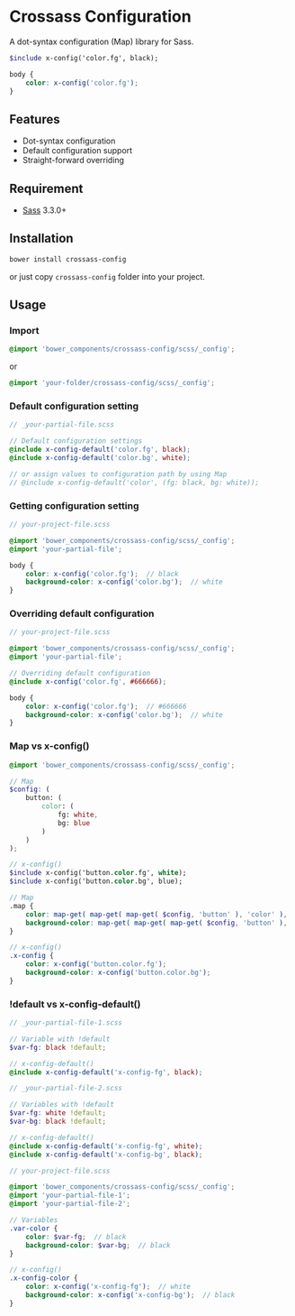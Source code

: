 # Crossass Configuration

A dot-syntax configuration (Map) library for Sass.

```scss
$include x-config('color.fg', black);

body {
    color: x-config('color.fg');
}
```

## Features

* Dot-syntax configuration
* Default configuration support
* Straight-forward overriding

## Requirement

* [Sass](http://sass-lang.com/) 3.3.0+

## Installation

```sh
bower install crossass-config
```

or just copy ```crossass-config``` folder into your project.

## Usage

### Import

```scss
@import 'bower_components/crossass-config/scss/_config';
```

or

```scss
@import 'your-folder/crossass-config/scss/_config';
```

### Default configuration setting

```scss
// _your-partial-file.scss

// Default configuration settings
@include x-config-default('color.fg', black);
@include x-config-default('color.bg', white);

// or assign values to configuration path by using Map
// @include x-config-default('color', (fg: black, bg: white));
```

### Getting configuration setting

```scss
// your-project-file.scss

@import 'bower_components/crossass-config/scss/_config';
@import 'your-partial-file';

body {
    color: x-config('color.fg');  // black
    background-color: x-config('color.bg');  // white
}
```

### Overriding default configuration

```scss
// your-project-file.scss

@import 'bower_components/crossass-config/scss/_config';
@import 'your-partial-file';

// Overriding default configuration
@include x-config('color.fg', #666666);

body {
    color: x-config('color.fg');  // #666666
    background-color: x-config('color.bg');  // white
}
```

### Map vs x-config()

```scss
@import 'bower_components/crossass-config/scss/_config';

// Map
$config: (
    button: (
        color: (
            fg: white,
            bg: blue
        )
    )
);

// x-config()
$include x-config('button.color.fg', white);
$include x-config('button.color.bg', blue);

// Map
.map {
    color: map-get( map-get( map-get( $config, 'button' ), 'color' ), 'fg' );
    background-color: map-get( map-get( map-get( $config, 'button' ), 'color' ), 'bg' );
}

// x-config()
.x-config {
    color: x-config('button.color.fg');
    background-color: x-config('button.color.bg');
}
```

### !default vs x-config-default()

```scss
// _your-partial-file-1.scss

// Variable with !default
$var-fg: black !default;

// x-config-default()
@include x-config-default('x-config-fg', black);
```

```scss
// _your-partial-file-2.scss

// Variables with !default
$var-fg: white !default;
$var-bg: black !default;

// x-config-default()
@include x-config-default('x-config-fg', white);
@include x-config-default('x-config-bg', black);
```

```scss
// your-project-file.scss

@import 'bower_components/crossass-config/scss/_config';
@import 'your-partial-file-1';
@import 'your-partial-file-2';

// Variables
.var-color {
    color: $var-fg;  // black
    background-color: $var-bg;  // black
}

// x-config()
.x-config-color {
    color: x-config('x-config-fg');  // white
    background-color: x-config('x-config-bg');  // black
}
```
